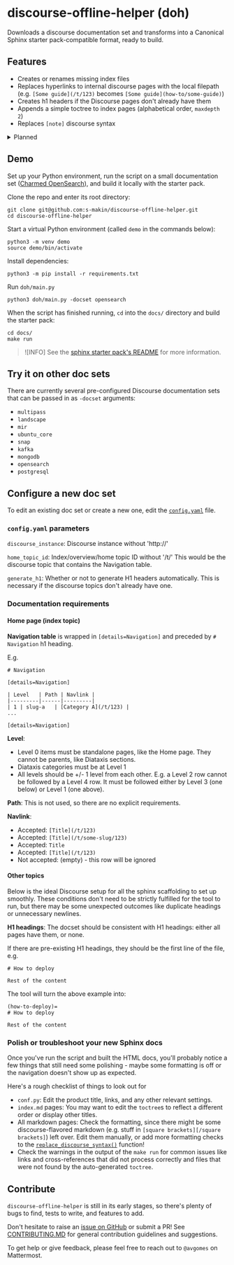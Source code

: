 # discourse-offline-helper (doh)

Downloads a discourse documentation set and transforms into a Canonical Sphinx starter pack-compatible format, ready to build.

## Features
* Creates or renames missing index files
* Replaces hyperlinks to internal discourse pages with the local filepath (e.g. `[Some guide](/t/123)` becomes `[Some guide](how-to/some-guide)`)
* Creates h1 headers if the Discourse pages don't already have them
* Appends a simple toctree to index pages (alphabetical order, `maxdepth 2`)
* Replaces `[note]` discourse syntax

<details>

<summary>Planned</summary>

* Will replace `[tab]` discourse syntax
* Will replace `<href>` anchors with regular markdown headings
* Will autogenerate MyST heading targets
* PDF features
* Snap the `doh` module to remove python requirement: `sudo snap install doh & doh -docset <product>`

</details>

## Demo

Set up your Python environment, run the script on a small documentation set ([Charmed OpenSearch](https://charmhub.io/opensearch)), and build it locally with the starter pack. 

Clone the repo and enter its root directory:
```
git clone git@github.com:s-makin/discourse-offline-helper.git
cd discourse-offline-helper
```

Start a virtual Python environment (called `demo` in the commands below):
```
python3 -m venv demo
source demo/bin/activate
```

Install dependencies:
```
python3 -m pip install -r requirements.txt
```

Run `doh/main.py`
```
python3 doh/main.py -docset opensearch
```

When the script has finished running, `cd` into the `docs/` directory and build the starter pack:
```
cd docs/
make run
```
>![INFO]
> See the [sphinx starter pack's README](https://github.com/canonical/sphinx-docs-starter-pack/blob/main/README.rst) for more information.

## Try it on other doc sets

There are currently several pre-configured Discourse documentation sets that can be passed in as `-docset` arguments:
* `multipass`
* `landscape`
* `mir`
* `ubuntu_core`
* `snap`
* `kafka`
* `mongodb`
* `opensearch`
* `postgresql`

## Configure a new doc set 

To edit an existing doc set or create a new one, edit the [`config.yaml`](doh/config.yaml) file.

### `config.yaml` parameters

`discourse_instance`: Discourse instance without 'http://'

`home_topic_id`: Index/overview/home topic ID without '/t/'
This would be the discourse topic that contains the Navigation table.

`generate_h1`: Whether or not to generate H1 headers automatically. This is necessary if the discourse topics don't already have one.

### Documentation requirements

#### Home page (index topic)
**Navigation table** is wrapped in `[details=Navigation]` and preceded by `# Navigation` h1 heading. 

E.g.
```
# Navigation

[details=Navigation]

| Level   | Path | Navlink |
|---------|------|---------|
| 1 | slug-a   | [Category A](/t/123) |
...

[details=Navigation]
```

**Level**:
* Level 0 items must be standalone pages, like the Home page. They cannot be parents, like Diataxis sections.
* Diataxis categories must be at Level 1
* All levels should be +/- 1 level from each other. E.g. a Level 2 row cannot be followed by a Level 4 row. It must be followed either by Level 3 (one below) or Level 1 (one above). 

**Path**: This is not used, so there are no explicit requirements.

**Navlink**:
* Accepted: `[Title](/t/123)`
* Accepted: `[Title](/t/some-slug/123)`
* Accepted: `Title`
* Accepted: `[Title](/t/123)`
* Not accepted: (empty) - this row will be ignored

#### Other topics
Below is the ideal Discourse setup for all the sphinx scaffolding to set up smoothly. These conditions don't need to be strictly fulfilled for the tool to run, but there may be some unexpected outcomes like duplicate headings or unnecessary newlines.

**H1 headings**: The docset should be consistent with H1 headings: either all pages have them, or none.

If there are pre-existing H1 headings, they should be the first line of the file, e.g.
```
# How to deploy

Rest of the content
```
The tool will turn the above example into:
```
(how-to-deploy)=
# How to deploy

Rest of the content
```

### Polish or troubleshoot your new Sphinx docs

Once you've run the script and built the HTML docs, you'll probably notice a few things that still need some polishing - maybe some formatting is off or the navigation doesn't show up as expected.

Here's a rough checklist of things to look out for
* `conf.py`: Edit the product title, links, and any other relevant settings.
* `index.md` pages: You may want to edit the `toctree`s to reflect a different order or display other titles.
* All markdown pages: Check the formatting, since there might be some discourse-flavored markdown (e.g. stuff in `[square brackets][/square brackets]`) left over. Edit them manually, or add more formatting checks to the [`replace_discourse_syntax()`](https://github.com/s-makin/discourse-offline-helper/blob/2d9b233fac16bf1045d07ea008cfe3e8e4b65c5d/doh/sphinx_handler.py#L42) function!
* Check the warnings in the output of the `make run` for common issues like links and cross-references that did not process correctly and files that were not found by the auto-generated `toctree`.

## Contribute

`discourse-offline-helper` is still in its early stages, so there's plenty of bugs to find, tests to write, and features to add.

Don't hesitate to raise an [issue on GitHub](https://github.com/s-makin/discourse-offline-helper/issues) or submit a PR! See [CONTRIBUTING.MD](CONTRIBUTING.md) for general contribution guidelines and suggestions. 

To get help or give feedback, please feel free to reach out to `@avgomes` on Mattermost. 